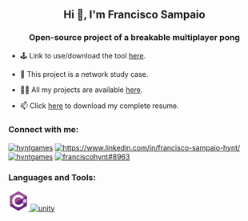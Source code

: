 <h2 align="center">Hi 👋, I'm Francisco Sampaio</h2>
<h3 align="center">Open-source project of a breakable multiplayer pong </h3>

- 🕹️ Link to use/download the tool [here](https://franciscohynt.itch.io/breakable-multiplayer-pong).

- 💬 This project is a network study case.

- 👨‍💻 All my projects are available [here](lnk.bio/franciscohynt).

- 📫 Click [here](https://github.com/FranciscoHynt/FranciscoHynt/raw/4d78fc8ab4bd0880eaecae169c93365113543afc/FRANCISCO%20SAMPAIO.pdf) to download my complete resume.

<h3 align="left">Connect with me:</h3>
<p align="left">
<a href="https://twitter.com/hyntgames" target="blank"><img align="center" src="https://raw.githubusercontent.com/rahuldkjain/github-profile-readme-generator/master/src/images/icons/Social/twitter.svg" alt="hyntgames" height="30" width="40" /></a>
<a href="https://linkedin.com/in/https://www.linkedin.com/in/francisco-sampaio-hynt/" target="blank"><img align="center" src="https://raw.githubusercontent.com/rahuldkjain/github-profile-readme-generator/master/src/images/icons/Social/linked-in-alt.svg" alt="https://www.linkedin.com/in/francisco-sampaio-hynt/" height="30" width="40" /></a>
<a href="https://instagram.com/hyntgames" target="blank"><img align="center" src="https://raw.githubusercontent.com/rahuldkjain/github-profile-readme-generator/master/src/images/icons/Social/instagram.svg" alt="hyntgames" height="30" width="40" /></a>
<a href="https://discord.gg/franciscohynt#8963" target="blank"><img align="center" src="https://raw.githubusercontent.com/rahuldkjain/github-profile-readme-generator/master/src/images/icons/Social/discord.svg" alt="franciscohynt#8963" height="30" width="40" /></a>
</p>

<h3 align="left">Languages and Tools:</h3>
<p align="left"> <a href="https://www.w3schools.com/cs/" target="_blank" rel="noreferrer"> <img src="https://raw.githubusercontent.com/devicons/devicon/master/icons/csharp/csharp-original.svg" alt="csharp" width="40" height="40"/> </a> <a href="https://unity.com/" target="_blank" rel="noreferrer"> <img src="https://www.vectorlogo.zone/logos/unity3d/unity3d-icon.svg" alt="unity" width="40" height="40"/> </a> </p>
